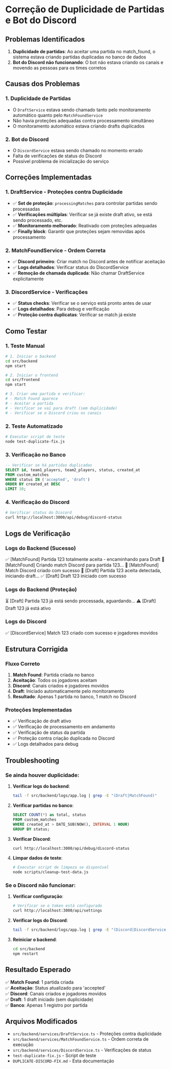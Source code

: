 # Correção de Duplicidade de Partidas e Bot do Discord

## Problemas Identificados

1. **Duplicidade de partidas**: Ao aceitar uma partida no match_found, o sistema estava criando partidas duplicadas no banco de dados
2. **Bot do Discord não funcionando**: O bot não estava criando os canais e movendo as pessoas para os times corretos

## Causas dos Problemas

### 1. **Duplicidade de Partidas**

- O `DraftService` estava sendo chamado tanto pelo monitoramento automático quanto pelo `MatchFoundService`
- Não havia proteções adequadas contra processamento simultâneo
- O monitoramento automático estava criando drafts duplicados

### 2. **Bot do Discord**

- O `DiscordService` estava sendo chamado no momento errado
- Falta de verificações de status do Discord
- Possível problema de inicialização do serviço

## Correções Implementadas

### 1. **DraftService - Proteções contra Duplicidade**

- ✅ **Set de proteção**: `processingMatches` para controlar partidas sendo processadas
- ✅ **Verificações múltiplas**: Verificar se já existe draft ativo, se está sendo processado, etc.
- ✅ **Monitoramento melhorado**: Reativado com proteções adequadas
- ✅ **Finally block**: Garantir que proteções sejam removidas após processamento

### 2. **MatchFoundService - Ordem Correta**

- ✅ **Discord primeiro**: Criar match no Discord antes de notificar aceitação
- ✅ **Logs detalhados**: Verificar status do DiscordService
- ✅ **Remoção de chamada duplicada**: Não chamar DraftService explicitamente

### 3. **DiscordService - Verificações**

- ✅ **Status checks**: Verificar se o serviço está pronto antes de usar
- ✅ **Logs detalhados**: Para debug e verificação
- ✅ **Proteção contra duplicatas**: Verificar se match já existe

## Como Testar

### 1. **Teste Manual**

```bash
# 1. Iniciar o backend
cd src/backend
npm start

# 2. Iniciar o frontend
cd src/frontend
npm start

# 3. Criar uma partida e verificar:
# - Match Found aparece
# - Aceitar a partida
# - Verificar se vai para draft (sem duplicidade)
# - Verificar se o Discord criou os canais
```

### 2. **Teste Automatizado**

```bash
# Executar script de teste
node test-duplicate-fix.js
```

### 3. **Verificação no Banco**

```sql
-- Verificar se há partidas duplicadas
SELECT id, team1_players, team2_players, status, created_at 
FROM custom_matches 
WHERE status IN ('accepted', 'draft')
ORDER BY created_at DESC 
LIMIT 10;
```

### 4. **Verificação do Discord**

```bash
# Verificar status do Discord
curl http://localhost:3000/api/debug/discord-status
```

## Logs de Verificação

### **Logs do Backend (Sucesso)**

✅ [MatchFound] Partida 123 totalmente aceita - encaminhando para Draft
🤖 [MatchFound] Criando match Discord para partida 123...
🤖 [MatchFound] Match Discord criado com sucesso
🎯 [Draft] Partida 123 aceita detectada, iniciando draft...
✅ [Draft] Draft 123 iniciado com sucesso

### **Logs do Backend (Proteção)**

⏳ [Draft] Partida 123 já está sendo processada, aguardando...
⚠️ [Draft] Draft 123 já está ativo

### **Logs do Discord**

✅ [DiscordService] Match 123 criado com sucesso e jogadores movidos

## Estrutura Corrigida

### **Fluxo Correto**

1. **Match Found**: Partida criada no banco
2. **Aceitação**: Todos os jogadores aceitam
3. **Discord**: Canais criados e jogadores movidos
4. **Draft**: Iniciado automaticamente pelo monitoramento
5. **Resultado**: Apenas 1 partida no banco, 1 match no Discord

### **Proteções Implementadas**

- ✅ Verificação de draft ativo
- ✅ Verificação de processamento em andamento
- ✅ Verificação de status da partida
- ✅ Proteção contra criação duplicada no Discord
- ✅ Logs detalhados para debug

## Troubleshooting

### **Se ainda houver duplicidade:**

1. **Verificar logs do backend**:

   ```bash
   tail -f src/backend/logs/app.log | grep -E "(Draft|MatchFound)"
   ```

2. **Verificar partidas no banco**:

   ```sql
   SELECT COUNT(*) as total, status 
   FROM custom_matches 
   WHERE created_at > DATE_SUB(NOW(), INTERVAL 1 HOUR)
   GROUP BY status;
   ```

3. **Verificar Discord**:

   ```bash
   curl http://localhost:3000/api/debug/discord-status
   ```

4. **Limpar dados de teste**:

   ```bash
   # Executar script de limpeza se disponível
   node scripts/cleanup-test-data.js
   ```

### **Se o Discord não funcionar:**

1. **Verificar configuração**:

   ```bash
   # Verificar se o token está configurado
   curl http://localhost:3000/api/settings
   ```

2. **Verificar logs do Discord**:

   ```bash
   tail -f src/backend/logs/app.log | grep -E "(Discord|DiscordService)"
   ```

3. **Reiniciar o backend**:

   ```bash
   cd src/backend
   npm restart
   ```

## Resultado Esperado

✅ **Match Found**: 1 partida criada  
✅ **Aceitação**: Status atualizado para 'accepted'  
✅ **Discord**: Canais criados e jogadores movidos  
✅ **Draft**: 1 draft iniciado (sem duplicidade)  
✅ **Banco**: Apenas 1 registro por partida  

## Arquivos Modificados

- `src/backend/services/DraftService.ts` - Proteções contra duplicidade
- `src/backend/services/MatchFoundService.ts` - Ordem correta de execução
- `src/backend/services/DiscordService.ts` - Verificações de status
- `test-duplicate-fix.js` - Script de teste
- `DUPLICATE-DISCORD-FIX.md` - Esta documentação
